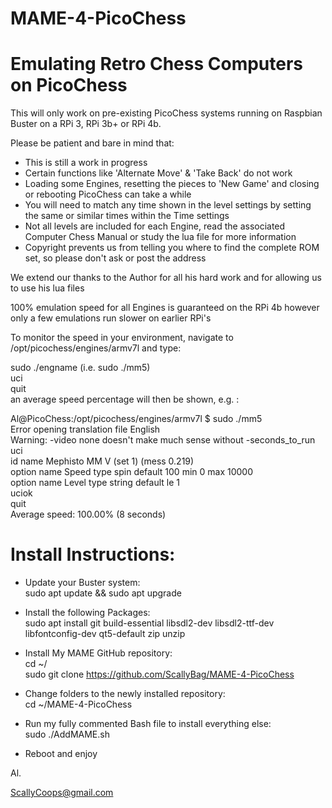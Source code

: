 # MAME-4-PicoChess
 
# Emulating Retro Chess Computers on PicoChess
 
This will only work on pre-existing PicoChess systems running on Raspbian Buster on a RPi 3, RPi 3b+ or RPi 4b.
 
Please be patient and bare in mind that:
* This is still a work in progress
* Certain functions like 'Alternate Move' & 'Take Back' do not work
* Loading some Engines, resetting the pieces to 'New Game' and closing or rebooting PicoChess can take a while
* You will need to match any time shown in the level settings by setting the same or similar times within the Time settings 
* Not all levels are included for each Engine, read the associated Computer Chess Manual or study the lua file for more information 
* Copyright prevents us from telling you where to find the complete ROM set, so please don't ask or post the address
  
We extend our thanks to the Author for all his hard work and for allowing us to use his lua files 
  
100% emulation speed for all Engines is guaranteed on the RPi 4b however only a few emulations run slower on earlier RPi's
  
To monitor the speed in your environment, navigate to /opt/picochess/engines/armv7l and type:
 
sudo ./engname  (i.e. sudo ./mm5)  
uci  
quit  
an average speed percentage will then be shown, e.g. :  
 
Al@PicoChess:/opt/picochess/engines/armv7l $ sudo ./mm5  
Error opening translation file English  
Warning: -video none doesn't make much sense without -seconds_to_run  
uci  
id name Mephisto MM V (set 1) (mess 0.219)  
option name Speed type spin default 100 min 0 max 10000  
option name Level type string default le 1  
uciok  
quit  
Average speed: 100.00% (8 seconds)  
 
# Install Instructions:

* Update your Buster system:  
sudo apt update && sudo apt upgrade
 
* Install the following Packages:  
sudo apt install git build-essential libsdl2-dev libsdl2-ttf-dev libfontconfig-dev qt5-default zip unzip

* Install My MAME GitHub repository:  
cd ~/  
sudo git clone https://github.com/ScallyBag/MAME-4-PicoChess

* Change folders to the newly installed repository:  
cd ~/MAME-4-PicoChess

* Run my fully commented Bash file to install everything else:  
sudo ./AddMAME.sh  
 
* Reboot and enjoy
  
  
  
Al.
  
ScallyCoops@gmail.com
  
